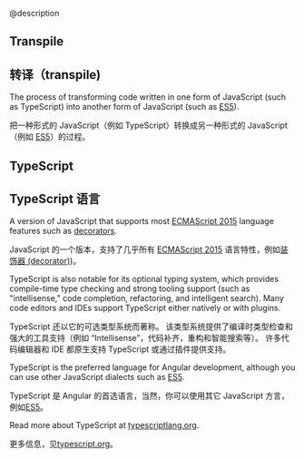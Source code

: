 @description

## Transpile

## 转译（transpile)

<div class="l-sub-section">

The process of transforming code written in one form of JavaScript
(such as TypeScript) into another form of JavaScript  (such as [ES5](_fragments/glossary-t2#es5)).

把一种形式的 JavaScript（例如 TypeScript）转换成另一种形式的 JavaScript（例如 [ES5](_fragments/glossary-t2#es5)）的过程。

</div>

## TypeScript

## TypeScript 语言

<div class="l-sub-section">

A version of JavaScript that supports most [ECMAScript 2015](_fragments/glossary-t2#es2015)
language features such as [decorators](_fragments/glossary-t2#decorator).

JavaScript 的一个版本，支持了几乎所有 [ECMAScript 2015](_fragments/glossary-t2#ecmascript=2015) 语言特性，例如[装饰器 (decorator)](_fragments/glossary-t2#decorator))。

TypeScript is also notable for its optional typing system, which provides
compile-time type checking and strong tooling support (such as "intellisense,"
code completion, refactoring, and intelligent search). Many code editors
and IDEs support TypeScript either natively or with plugins.

TypeScript 还以它的可选类型系统而著称。
该类型系统提供了编译时类型检查和强大的工具支持（例如 “Intellisense”，代码补齐，重构和智能搜索等）。
许多代码编辑器和 IDE 都原生支持 TypeScript 或通过插件提供支持。

TypeScript is the preferred language for Angular development, although
you can use other JavaScript dialects such as [ES5](_fragments/glossary-t2#es5).

TypeScript 是 Angular 的首选语言，当然，你可以使用其它 JavaScript 方言，例如[ES5](_fragments/glossary-t2#es5)。

Read more about TypeScript at [typescriptlang.org](http://www.typescriptlang.org/).

更多信息，见[typescript.org](http://www.typescriptlang.org/)。

</div>

